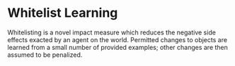 # Whitelist Learning
Whitelisting is a novel impact measure which reduces the negative side effects exacted by an agent on the world. Permitted changes to objects are learned from a small number of provided examples; other changes are then assumed to be penalized.
